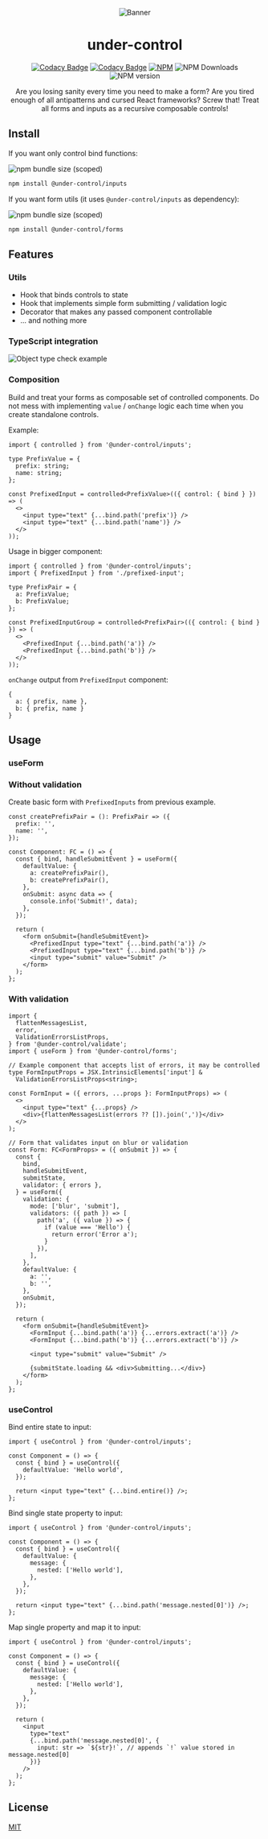 <p align='center'>
  <picture>
    <source media='(prefers-color-scheme: dark)' srcset='assets/social/under-control-banner.png'>
    <img src='assets/social/under-control-banner.png' alt='Banner'>
  </picture>

  <h1 align='center'>under-control</h1>
</p>

<div align='center'>

[![Codacy Badge](https://app.codacy.com/project/badge/Coverage/00361e89d67049baa02723ee0e818ed0?style=for-the-badge)](https://www.codacy.com/gh/Mati365/under-control/dashboard?utm_source=github.com&utm_medium=referral&utm_content=Mati365/under-control&utm_campaign=Badge_Coverage)
[![Codacy Badge](https://app.codacy.com/project/badge/Grade/00361e89d67049baa02723ee0e818ed0)](https://www.codacy.com/gh/Mati365/under-control/dashboard?utm_source=github.com&utm_medium=referral&utm_content=Mati365/under-control&utm_campaign=Badge_Grade)
[![NPM](https://img.shields.io/npm/l/@under-control/core?style=flat)](LICENSE)
![NPM Downloads](https://img.shields.io/npm/dm/@under-control/core)
![NPM version](https://img.shields.io/npm/v/@under-control/core)

</div>

<p align='center'>
  Are you losing sanity every time you need to make a form? Are you tired enough of all antipatterns and cursed React frameworks? Screw that! Treat all forms and inputs as a recursive composable controls!
</p>

## Install

If you want only control bind functions:

![npm bundle size (scoped)](https://img.shields.io/bundlephobia/minzip/@under-control/inputs)

```bash
npm install @under-control/inputs
```

If you want form utils (it uses `@under-control/inputs` as dependency):

![npm bundle size (scoped)](https://img.shields.io/bundlephobia/minzip/@under-control/forms)

```bash
npm install @under-control/forms
```

## Features

### Utils

- Hook that binds controls to state
- Hook that implements simple form submitting / validation logic
- Decorator that makes any passed component controllable
- ... and nothing more

### TypeScript integration

![Object type check example](assets/examples/type-check-object.png 'Type check object with array')

### Composition

Build and treat your forms as composable set of controlled components. Do not mess with implementing `value` / `onChange` logic each time when you create standalone controls.

Example:

```tsx
import { controlled } from '@under-control/inputs';

type PrefixValue = {
  prefix: string;
  name: string;
};

const PrefixedInput = controlled<PrefixValue>(({ control: { bind } }) => (
  <>
    <input type="text" {...bind.path('prefix')} />
    <input type="text" {...bind.path('name')} />
  </>
));
```

Usage in bigger component:

```tsx
import { controlled } from '@under-control/inputs';
import { PrefixedInput } from './prefixed-input';

type PrefixPair = {
  a: PrefixValue;
  b: PrefixValue;
};

const PrefixedInputGroup = controlled<PrefixPair>(({ control: { bind } }) => (
  <>
    <PrefixedInput {...bind.path('a')} />
    <PrefixedInput {...bind.path('b')} />
  </>
));
```

`onChange` output from `PrefixedInput` component:

```tsx
{
  a: { prefix, name },
  b: { prefix, name }
}
```

## Usage

### useForm

### Without validation

Create basic form with `PrefixedInputs` from previous example.

```tsx
const createPrefixPair = (): PrefixPair => ({
  prefix: '',
  name: '',
});

const Component: FC = () => {
  const { bind, handleSubmitEvent } = useForm({
    defaultValue: {
      a: createPrefixPair(),
      b: createPrefixPair(),
    },
    onSubmit: async data => {
      console.info('Submit!', data);
    },
  });

  return (
    <form onSubmit={handleSubmitEvent}>
      <PrefixedInput type="text" {...bind.path('a')} />
      <PrefixedInput type="text" {...bind.path('b')} />
      <input type="submit" value="Submit" />
    </form>
  );
};
```

### With validation

```tsx
import {
  flattenMessagesList,
  error,
  ValidationErrorsListProps,
} from '@under-control/validate';
import { useForm } from '@under-control/forms';

// Example component that accepts list of errors, it may be controlled
type FormInputProps = JSX.IntrinsicElements['input'] &
  ValidationErrorsListProps<string>;

const FormInput = ({ errors, ...props }: FormInputProps) => (
  <>
    <input type="text" {...props} />
    <div>{flattenMessagesList(errors ?? []).join(',')}</div>
  </>
);

// Form that validates input on blur or validation
const Form: FC<FormProps> = ({ onSubmit }) => {
  const {
    bind,
    handleSubmitEvent,
    submitState,
    validator: { errors },
  } = useForm({
    validation: {
      mode: ['blur', 'submit'],
      validators: ({ path }) => [
        path('a', ({ value }) => {
          if (value === 'Hello') {
            return error('Error a');
          }
        }),
      ],
    },
    defaultValue: {
      a: '',
      b: '',
    },
    onSubmit,
  });

  return (
    <form onSubmit={handleSubmitEvent}>
      <FormInput {...bind.path('a')} {...errors.extract('a')} />
      <FormInput {...bind.path('b')} {...errors.extract('b')} />

      <input type="submit" value="Submit" />

      {submitState.loading && <div>Submitting...</div>}
    </form>
  );
};
```

### useControl

Bind entire state to input:

```tsx
import { useControl } from '@under-control/inputs';

const Component = () => {
  const { bind } = useControl({
    defaultValue: 'Hello world',
  });

  return <input type="text" {...bind.entire()} />;
};
```

Bind single state property to input:

```tsx
import { useControl } from '@under-control/inputs';

const Component = () => {
  const { bind } = useControl({
    defaultValue: {
      message: {
        nested: ['Hello world'],
      },
    },
  });

  return <input type="text" {...bind.path('message.nested[0]')} />;
};
```

Map single property and map it to input:

```tsx
import { useControl } from '@under-control/inputs';

const Component = () => {
  const { bind } = useControl({
    defaultValue: {
      message: {
        nested: ['Hello world'],
      },
    },
  });

  return (
    <input
      type="text"
      {...bind.path('message.nested[0]', {
        input: str => `${str}!`, // appends `!` value stored in message.nested[0]
      })}
    />
  );
};
```

## License

[MIT](LICENSE)
